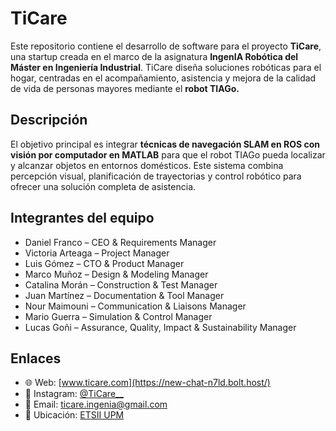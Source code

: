 # TiCare

Este repositorio contiene el desarrollo de software para el proyecto **TiCare**, una startup creada en el marco de la asignatura **IngenIA Robótica del Máster en Ingeniería Industrial**. TiCare diseña soluciones robóticas para el hogar, centradas en el acompañamiento, asistencia y mejora de la calidad de vida de personas mayores mediante el **robot TIAGo.**

## Descripción

El objetivo principal es integrar **técnicas de navegación SLAM en ROS con visión por computador en MATLAB** para que el robot TIAGo pueda localizar y alcanzar objetos en entornos domésticos. Este sistema combina percepción visual, planificación de trayectorias y control robótico para ofrecer una solución completa de asistencia.

## Integrantes del equipo

- Daniel Franco – CEO & Requirements Manager
- Victoria Arteaga – Project Manager
- Luis Gómez – CTO & Product Manager
- Marco Muñoz – Design & Modeling Manager
- Catalina Morán – Construction & Test Manager
- Juan Martínez – Documentation & Tool Manager
- Nour Maimouni – Communication & Liaisons Manager
- Mario Guerra – Simulation & Control Manager
- Lucas Goñi – Assurance, Quality, Impact & Sustainability Manager

## Enlaces

- 🌐 Web: [www.ticare.com](https://new-chat-n7ld.bolt.host/)
- 📸 Instagram: [@TiCare\_\_](https://instagram.com/TiCare__)
- 📧 Email: [ticare.ingenia@gmail.com](mailto:ticare.ingenia@gmail.com)
- 📍 Ubicación: [ETSII UPM](https://maps.app.goo.gl/VJqcJQks2CgoceWcA)

